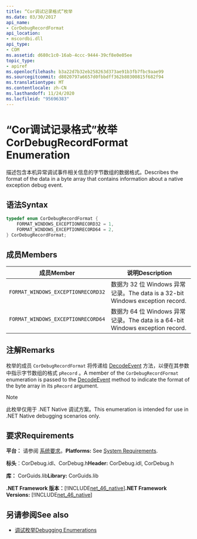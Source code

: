 ```yaml
---
title: “Cor调试记录格式”枚举
ms.date: 03/30/2017
api_name:
- CorDebugRecordFormat
api_location:
- mscordbi.dll
api_type:
- COM
ms.assetid: d680c1c0-16ab-4ccc-9444-39cf8e0e05ee
topic_type:
- apiref
ms.openlocfilehash: b3a22d7b32eb258263d373ae91b3fb7fbc9aae99
ms.sourcegitcommit: d8020797a6657d0fbbdff362b80300815f682f94
ms.translationtype: MT
ms.contentlocale: zh-CN
ms.lasthandoff: 11/24/2020
ms.locfileid: "95696383"
---
```

# <a name="cordebugrecordformat-enumeration"></a><span data-ttu-id="7b6e2-102">“Cor调试记录格式”枚举</span><span class="sxs-lookup"><span data-stu-id="7b6e2-102">CorDebugRecordFormat Enumeration</span></span>

<span data-ttu-id="7b6e2-103">描述包含本机异常调试事件相关信息的字节数组的数据格式。</span><span class="sxs-lookup"><span data-stu-id="7b6e2-103">Describes the format of the data in a byte array that contains information about a native exception debug event.</span></span>  
  
## <a name="syntax"></a><span data-ttu-id="7b6e2-104">语法</span><span class="sxs-lookup"><span data-stu-id="7b6e2-104">Syntax</span></span>  
  
```cpp  
typedef enum CorDebugRecordFormat {  
    FORMAT_WINDOWS_EXCEPTIONRECORD32 = 1,  
    FORMAT_WINDOWS_EXCEPTIONRECORD64 = 2,  
} CorDebugRecordFormat;  
```  
  
## <a name="members"></a><span data-ttu-id="7b6e2-105">成员</span><span class="sxs-lookup"><span data-stu-id="7b6e2-105">Members</span></span>  
  
|<span data-ttu-id="7b6e2-106">成员</span><span class="sxs-lookup"><span data-stu-id="7b6e2-106">Member</span></span>|<span data-ttu-id="7b6e2-107">说明</span><span class="sxs-lookup"><span data-stu-id="7b6e2-107">Description</span></span>|  
|------------|-----------------|  
|`FORMAT_WINDOWS_EXCEPTIONRECORD32`|<span data-ttu-id="7b6e2-108">数据为 32 位 Windows 异常记录。</span><span class="sxs-lookup"><span data-stu-id="7b6e2-108">The data is a 32-bit Windows exception record.</span></span>|  
|`FORMAT_WINDOWS_EXCEPTIONRECORD64`|<span data-ttu-id="7b6e2-109">数据为 64 位 Windows 异常记录。</span><span class="sxs-lookup"><span data-stu-id="7b6e2-109">The data is a 64-bit Windows exception record.</span></span>|  
  
## <a name="remarks"></a><span data-ttu-id="7b6e2-110">注解</span><span class="sxs-lookup"><span data-stu-id="7b6e2-110">Remarks</span></span>  

 <span data-ttu-id="7b6e2-111">枚举的成员 `CorDebugRecordFormat` 将传递给 [DecodeEvent](icordebugprocess6-decodeevent-method.md) 方法，以便在其参数中指示字节数组的格式 `pRecord` 。</span><span class="sxs-lookup"><span data-stu-id="7b6e2-111">A member of the `CorDebugRecordFormat` enumeration is passed to the [DecodeEvent](icordebugprocess6-decodeevent-method.md) method to indicate the format of the byte array in its `pRecord` argument.</span></span>  
  
> [!NOTE]
> <span data-ttu-id="7b6e2-112">此枚举仅用于 .NET Native 调试方案。</span><span class="sxs-lookup"><span data-stu-id="7b6e2-112">This enumeration is intended for use in .NET Native debugging scenarios only.</span></span>  
  
## <a name="requirements"></a><span data-ttu-id="7b6e2-113">要求</span><span class="sxs-lookup"><span data-stu-id="7b6e2-113">Requirements</span></span>  

 <span data-ttu-id="7b6e2-114">**平台：** 请参阅 [系统要求](../../get-started/system-requirements.md)。</span><span class="sxs-lookup"><span data-stu-id="7b6e2-114">**Platforms:** See [System Requirements](../../get-started/system-requirements.md).</span></span>  
  
 <span data-ttu-id="7b6e2-115">**标头**：CorDebug.idl、CorDebug.h</span><span class="sxs-lookup"><span data-stu-id="7b6e2-115">**Header:** CorDebug.idl, CorDebug.h</span></span>  
  
 <span data-ttu-id="7b6e2-116">**库：** CorGuids.lib</span><span class="sxs-lookup"><span data-stu-id="7b6e2-116">**Library:** CorGuids.lib</span></span>  
  
 <span data-ttu-id="7b6e2-117">**.NET Framework 版本：**[!INCLUDE[net_46_native](../../../../includes/net-46-native-md.md)]</span><span class="sxs-lookup"><span data-stu-id="7b6e2-117">**.NET Framework Versions:** [!INCLUDE[net_46_native](../../../../includes/net-46-native-md.md)]</span></span>  
  
## <a name="see-also"></a><span data-ttu-id="7b6e2-118">另请参阅</span><span class="sxs-lookup"><span data-stu-id="7b6e2-118">See also</span></span>

- [<span data-ttu-id="7b6e2-119">调试枚举</span><span class="sxs-lookup"><span data-stu-id="7b6e2-119">Debugging Enumerations</span></span>](debugging-enumerations.md)
